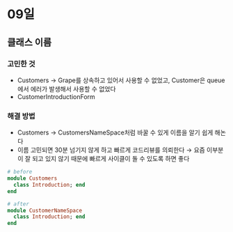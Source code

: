 
# 09일

## 클래스 이름

### 고민한 것

- Customers → Grape를 상속하고 있어서 사용할 수 없었고, Customer은 queue에서 에러가 발생해서 사용할 수 없었다
- CustomerIntroductionForm

### 해결 방법

- Customers → CustomersNameSpace처럼 바꿀 수 있게 이름을 알기 쉽게 해논다
- 이름 고민되면 30분 넘기지 않게 하고 빠르게 코드리뷰를 의뢰한다
→ 요즘 이부분이 잘 되고 있지 않기 때문에 빠르게 사이클이 돌 수 있도록 하면 좋다

```ruby
# before
module Customers
  class Introduction; end
end

# after
module CustomerNameSpace
  class Introduction; end
end
```
